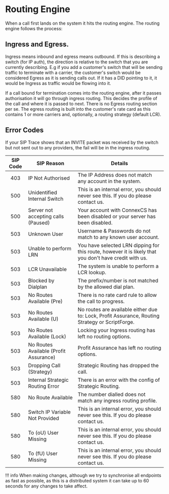 # Routing Engine
When a call first lands on the system it hits the routing engine. The routing engine follows the process:

## Ingress and Egress.

Ingress means inbound and egress means outbound. If this is describing a switch (for IP auth), the direction is relative to the switch
that you are currently describing. E.g if you add a customer's switch that will be sending traffic to terminate with a carrier, the customer's switch would be considered Egress as it is sending calls out. If it has a DID pointing to it, it would be Ingress as traffic would be flowing into it.

If a call bound for termination comes into the routing engine, after it passes authorisation it will go through ingress routing. This decides the profile of the call and where it is passed to next. There is no Egress routing section per se. The egress routing is built into the customer's rate card as this contains 1 or more carriers and, optionally, a routing strategy (default LCR).

## Error Codes
If your SIP Trace shows that an INVITE packet was received by the switch but not sent out to any providers, the fail will be in the ingress routing.



| SIP Code | SIP Reason                             | Details                                                                                                |
|:--------:|----------------------------------------|--------------------------------------------------------------------------------------------------------|
|    403   | IP Not Authorised                      | The IP Address does not match any account in the system.                                               |
|    500   | Unidentified Internal Switch           | This is an internal error, you should never see this. If you do please contact us.                     |
|    500   | Server not accepting calls (Paused)    | Your account with ConnexCS has been disabled or your server has been disabled.                         |
|    503   | Unknown User                           | Username & Passwords do not match to any known user account.                                           |
|    503   | Unable to perform LRN                  | You have selected LRN dipping for this route, however it is likely that you don't have credit with us. |
|    503   | LCR Unavailable                        | The system is unable to perform a LCR lookup.                                                          |
|    503   | Blocked by Dialplan                    | The prefix/number is not matched by the allowed dial plan.                                             |
|    503   | No Routes Available (Pre)              | There is no rate card rule to allow the call to progress.                                              |
|    503   | No Routes Available (U)                | No routes are available either due to: Lock, Profit Assurance, Routing Strategy or ScriptForge.        |
|    503   | No Routes Available (Lock)             | Locking your Ingress routing has left no routing options.                                              |
|    503   | No Routes Available (Profit Assurance) | Profit Assurance has left no routing options.                                                          |
|    503   | Dropping Call (Strategy)               | Strategic Routing has dropped the call.                                                                |
|    503   | Internal Strategic Routing Error       | There is an error with the config of Strategic Routing.                                                |
|    580   | No Route Available                     | The number dialled does not match any ingress routing profile.                                         |
|    580   | Switch IP Variable Not Provided        | This is an internal error, you should never see this. If you do please contact us.                     |
|    580   | To (oU) User Missing                   | This is an internal error, you should never see this. If you do please contact us.                     |
|    580   | To (fU) User Missing                   | This is an internal error, you should never see this. If you do please contact us.                     |

!!! info
    When making changes, although we try to synchronise all endpoints as fast as possible, as this is a distributed system it can take up to 60 seconds for any changes to take affect.
